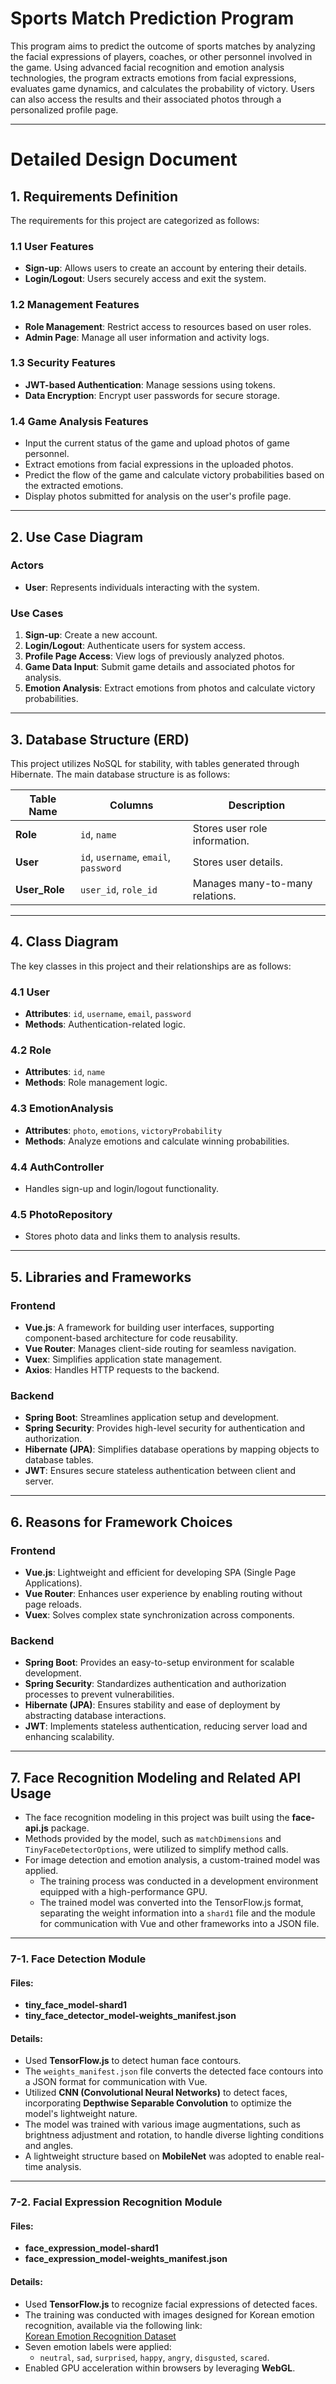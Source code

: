 # Sports Match Prediction Program

This program aims to predict the outcome of sports matches by analyzing the facial expressions of players, coaches, or other personnel involved in the game. Using advanced facial recognition and emotion analysis technologies, the program extracts emotions from facial expressions, evaluates game dynamics, and calculates the probability of victory. Users can also access the results and their associated photos through a personalized profile page.

---

# Detailed Design Document

## 1. Requirements Definition

The requirements for this project are categorized as follows:

### 1.1 User Features
- **Sign-up**: Allows users to create an account by entering their details.
- **Login/Logout**: Users securely access and exit the system.

### 1.2 Management Features
- **Role Management**: Restrict access to resources based on user roles.
- **Admin Page**: Manage all user information and activity logs.

### 1.3 Security Features
- **JWT-based Authentication**: Manage sessions using tokens.
- **Data Encryption**: Encrypt user passwords for secure storage.

### 1.4 Game Analysis Features
- Input the current status of the game and upload photos of game personnel.
- Extract emotions from facial expressions in the uploaded photos.
- Predict the flow of the game and calculate victory probabilities based on the extracted emotions.
- Display photos submitted for analysis on the user's profile page.

---

## 2. Use Case Diagram

### Actors
- **User**: Represents individuals interacting with the system.

### Use Cases
1. **Sign-up**: Create a new account.
2. **Login/Logout**: Authenticate users for system access.
3. **Profile Page Access**: View logs of previously analyzed photos.
4. **Game Data Input**: Submit game details and associated photos for analysis.
5. **Emotion Analysis**: Extract emotions from photos and calculate victory probabilities.

---

## 3. Database Structure (ERD)

This project utilizes NoSQL for stability, with tables generated through Hibernate. The main database structure is as follows:

| Table Name   | Columns                        | Description                     |
|--------------|--------------------------------|---------------------------------|
| **Role**     | `id`, `name`                  | Stores user role information.  |
| **User**     | `id`, `username`, `email`, `password` | Stores user details.          |
| **User_Role**| `user_id`, `role_id`          | Manages many-to-many relations.|

---

## 4. Class Diagram

The key classes in this project and their relationships are as follows:

### 4.1 User
- **Attributes**: `id`, `username`, `email`, `password`
- **Methods**: Authentication-related logic.

### 4.2 Role
- **Attributes**: `id`, `name`
- **Methods**: Role management logic.

### 4.3 EmotionAnalysis
- **Attributes**: `photo`, `emotions`, `victoryProbability`
- **Methods**: Analyze emotions and calculate winning probabilities.

### 4.4 AuthController
- Handles sign-up and login/logout functionality.

### 4.5 PhotoRepository
- Stores photo data and links them to analysis results.

---

## 5. Libraries and Frameworks

### Frontend
- **Vue.js**: A framework for building user interfaces, supporting component-based architecture for code reusability.
- **Vue Router**: Manages client-side routing for seamless navigation.
- **Vuex**: Simplifies application state management.
- **Axios**: Handles HTTP requests to the backend.

### Backend
- **Spring Boot**: Streamlines application setup and development.
- **Spring Security**: Provides high-level security for authentication and authorization.
- **Hibernate (JPA)**: Simplifies database operations by mapping objects to database tables.
- **JWT**: Ensures secure stateless authentication between client and server.

---

## 6. Reasons for Framework Choices

### Frontend
- **Vue.js**: Lightweight and efficient for developing SPA (Single Page Applications).
- **Vue Router**: Enhances user experience by enabling routing without page reloads.
- **Vuex**: Solves complex state synchronization across components.

### Backend
- **Spring Boot**: Provides an easy-to-setup environment for scalable development.
- **Spring Security**: Standardizes authentication and authorization processes to prevent vulnerabilities.
- **Hibernate (JPA)**: Ensures stability and ease of deployment by abstracting database interactions.
- **JWT**: Implements stateless authentication, reducing server load and enhancing scalability.

---

## 7. Face Recognition Modeling and Related API Usage
- The face recognition modeling in this project was built using the **face-api.js** package.
- Methods provided by the model, such as `matchDimensions` and `TinyFaceDetectorOptions`, were utilized to simplify method calls.
- For image detection and emotion analysis, a custom-trained model was applied.
  - The training process was conducted in a development environment equipped with a high-performance GPU.
  - The trained model was converted into the TensorFlow.js format, separating the weight information into a `shard1` file and the module for communication with Vue and other frameworks into a JSON file.

---

### 7-1. Face Detection Module
#### Files:
- **tiny_face_model-shard1**  
- **tiny_face_detector_model-weights_manifest.json**

#### Details:
- Used **TensorFlow.js** to detect human face contours.
- The `weights_manifest.json` file converts the detected face contours into a JSON format for communication with Vue.
- Utilized **CNN (Convolutional Neural Networks)** to detect faces, incorporating **Depthwise Separable Convolution** to optimize the model's lightweight nature.
- The model was trained with various image augmentations, such as brightness adjustment and rotation, to handle diverse lighting conditions and angles.
- A lightweight structure based on **MobileNet** was adopted to enable real-time analysis.

---

### 7-2. Facial Expression Recognition Module
#### Files:
- **face_expression_model-shard1**  
- **face_expression_model-weights_manifest.json**

#### Details:
- Used **TensorFlow.js** to recognize facial expressions of detected faces.
- The training was conducted with images designed for Korean emotion recognition, available via the following link:  
  [Korean Emotion Recognition Dataset](https://aihub.or.kr/aihubdata/data/view.do?currMenu=115&topMenu=100&aihubDataSe=realm&dataSetSn=82)
- Seven emotion labels were applied:
  - `neutral`, `sad`, `surprised`, `happy`, `angry`, `disgusted`, `scared`.
- Enabled GPU acceleration within browsers by leveraging **WebGL**.

